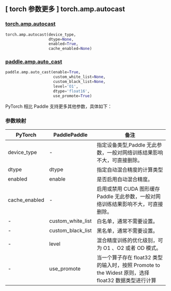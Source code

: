 ## [ torch 参数更多 ] torch.amp.autocast

### [torch.amp.autocast](https://pytorch.org/docs/stable/amp.html#torch.cuda.amp.autocast)

```python
torch.amp.autocast(device_type,
                   dtype=None,
                   enabled=True,
                   cache_enabled=None)
```

### [paddle.amp.auto_cast](https://www.paddlepaddle.org.cn/documentation/docs/zh/develop/api/paddle/amp/auto_cast_cn.html#auto-cast)

```python
paddle.amp.auto_cast(enable=True,
                     custom_white_list=None,
                     custom_black_list=None,
                     level='O1',
                     dtype='float16',
                     use_promote=True)
```

PyTorch 相比 Paddle 支持更多其他参数，具体如下：

### 参数映射

| PyTorch       | PaddlePaddle | 备注                                                         |
| ------------- | ------ | ------------------------------------------------------------ |
| device_type         | -      | 指定设备类型,Paddle 无此参数，一般对网络训练结果影响不大，可直接删除。                         |
| dtype           | dtype      | 指定自动混合精度的计算类型         |
| enabled         | enable  | 是否启用自动混合精度。 |
| cache_enabled        | -      | 启用或禁用 CUDA 图形缓存 Paddle 无此参数，一般对网络训练结果影响不大，可直接删除。 |
| -        | custom_white_list      | 白名单，通常不需要设置。 |
| -        | custom_black_list      | 黑名单，通常不需要设置。 |
| -        | level      | 混合精度训练的优化级别，可为 O1 、O2 或者 OD 模式。 |
| -        | use_promote      | 当一个算子存在 float32 类型的输入时，按照 Promote to the Widest 原则，选择 float32 数据类型进行计算 |